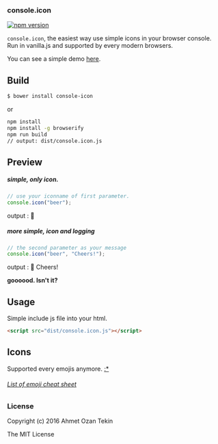 ### console.icon
 [![npm version](https://badge.fury.io/js/console.icon.svg)](https://badge.fury.io/js/console.icon)
 
`console.icon`, the easiest way use simple icons in your browser console. Run in vanilla.js and supported by every modern browsers.

 You can see a simple demo [here](http://codepen.io/ahmetozantekin/pen/qaVKkV?editors=1112).
 
## Build

```sh
$ bower install console-icon
```

or

```sh
npm install
npm install -g browserify
npm run build 
// output: dist/console.icon.js
```
 
## Preview

##### simple, only icon.
```javascript
// use your iconname of first parameter.
console.icon("beer");
```
output : 🍺

##### more simple, icon and logging
```javascript
// the second parameter as your message
console.icon("beer", "Cheers!");
```
output : 🍺 Cheers!

**goooood. Isn't it?**


## Usage

Simple include js file into your html.

```html
<script src="dist/console.icon.js"></script>
```

## Icons

Supported every emojis anymore. [:*](https://github.com/erayarslan)
###### [List of emoji cheat sheet](http://www.webpagefx.com/tools/emoji-cheat-sheet/)

### License
Copyright (c) 2016 Ahmet Ozan Tekin

The MIT License
